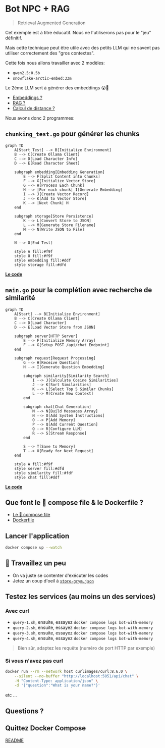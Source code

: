 # Bot NPC + RAG
> Retrieval Augmented Generation

Cet exemple est à titre éducatif. Nous ne l'utiliserons pas pour le "jeu" définitif.

Mais cette technique peut être utile avec des petits LLM qui ne savent pas utiliser correctement des "gros contextes".

Cette fois nous allons travailler avec 2 modèles:

- `qwen2.5:0.5b`
- `snowflake-arctic-embed:33m`

Le 2ème LLM sert à générer des embeddings 😮🤔

- [Embeddings ?](docs/01-embeddings.md)
- [RAG ?](docs/02-rag.drawio)
- [Calcul de distance ?](docs/03-distance.md)

Nous avons donc 2 programmes:

## `chunking_test.go` pour générer les chunks

```mermaid
graph TD
    A[Start Test] --> B[Initialize Environment]
    B --> C[Create Ollama Client]
    C --> D[Load Character Info]
    D --> E[Read Character Sheet]
    
    subgraph embedding[Embedding Generation]
        E --> F[Split Content into Chunks]
        F --> G[Initialize Vector Store]
        G --> H[Process Each Chunk]
        H --> |For each chunk| I[Generate Embedding]
        I --> J[Create Vector Record]
        J --> K[Add to Vector Store]
        K --> |Next Chunk| H
    end
    
    subgraph storage[Store Persistence]
        K --> L[Convert Store to JSON]
        L --> M[Generate Store Filename]
        M --> N[Write JSON to File]
    end
    
    N --> O[End Test]
    
    style A fill:#f9f
    style O fill:#f9f
    style embedding fill:#ddf
    style storage fill:#dfd
```

**[Le code](chunking_test.go)**

## `main.go` pour la complétion avec recherche de similarité

```mermaid
graph TD
    A[Start] --> B[Initialize Environment]
    B --> C[Create Ollama Client]
    C --> D[Load Character]
    D --> E[Load Vector Store from JSON]
    
    subgraph server[HTTP Server]
        E --> F[Initialize Memory Array]
        F --> G[Setup POST /api/chat Endpoint]
    end
    
    subgraph request[Request Processing]
        G --> H[Receive Question]
        H --> I[Generate Question Embedding]
        
        subgraph similarity[Similarity Search]
            I --> J[Calculate Cosine Similarities]
            J --> K[Sort Similarities]
            K --> L[Select Top 5 Similar Chunks]
            L --> M[Create New Context]
        end
        
        subgraph chat[Chat Generation]
            M --> N[Build Messages Array]
            N --> O[Add System Instructions]
            O --> P[Add Memory]
            P --> Q[Add Current Question]
            Q --> R[Configure LLM]
            R --> S[Stream Response]
        end
        
        S --> T[Save to Memory]
        T --> U[Ready for Next Request]
    end
    
    style A fill:#f9f
    style server fill:#dfd
    style similarity fill:#fdf
    style chat fill:#ddf
```

**[Le code](main.go)**

## Que font le 🐳 compose file & le Dockerfile ?

- [Le 🐳 compose file](compose.yml) 
- [Dockerfile](Dockerfile)

## Lancer l'application

```bash
docker compose up --watch
```


## 🚧 Travaillez un peu

- On va juste se contenter d'exécuter les codes
- Jetez un coup d'oeil à [`store-grym.json`](store-grym.json)


## Testez les services (au moins un des services)

### Avec curl

- `query-1.sh`, ensuite, essayez `docker compose logs bot-with-memory`
- `query-2.sh`, ensuite, essayez `docker compose logs bot-with-memory`
- `query-3.sh`, ensuite, essayez `docker compose logs bot-with-memory`
- `query-4.sh`, ensuite, essayez `docker compose logs bot-with-memory`

> Bien sûr, adaptez les requête (numéro de port HTTP par exemple)

### Si vous n'avez pas curl

```bash
docker run --rm --network host curlimages/curl:8.6.0 \
    --silent --no-buffer "http://localhost:5051/api/chat" \
    -H "Content-Type: application/json" \
    -d '{"question":"What is your name?"}'
```

etc ...

## Questions ?

## Quittez Docker Compose

[README](../README.md)